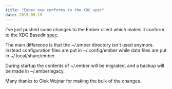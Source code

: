 ```yaml
---
title: "Ember now conforms to the XDG spec"
date: 2015-09-19
---
```

I've just pushed some changes to the Ember client which makes it conform to the XDG Basedir [spec](http://standards.freedesktop.org/basedir-spec/basedir-spec-latest.html).

The main difference is that the ~/.ember directory isn't used anymore. Instead configuration files are put in ~/.config/ember while data files are put in ~/.local/share/ember.

During startup the contents of ~/.ember will be migrated, and a backup will be made in ~/.emberlegacy.

Many thanks to Olek Wojnar for making the bulk of the changes.